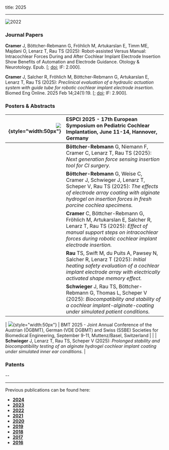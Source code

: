 title: 2025 
- - -
![2022](BannerPaper2025.jpg)

### Journal Papers

<!-- Aufbau eines Eintrags in der Rubrik "Journal Papers" -->
<!-- Grafical Abstract einfügen mittels: ![GraficalAbstract](FileName.jpg){style="width:400px; float:left; margin-right:1em"} - Die Grafik muss dafür als Datei FilneName.jpg im Ordner /cas/publications/ gespeichert sein. Über den Wert width:400px kann die Breite noch angepasst werden, so dass es mit dem umfließenden Text gut aussieht. -->
<!-- Stern-Icon einfügen mittels: <span class="glyphicon glyphicon-star" aria-hidden="true"></span> -->
<!-- Autorenliste; Titel des Artikels kursiv durch vorangestellste und nachfolgend Unterstriche -->
<!-- in eckigen Klammern \[ und \] folgen dann Links auf den Volltext und die DOI sowie den Impact-Faktor, falls vorhanden: -->
<!-- \[[<span class="glyphicon glyphicon-file" aria-hidden="true"></span>](https://www.LinkAufVolltext.pdf) bzw. [<span class="glyphicon glyphicon-link" aria-hidden="true"></span> doi](https://www.LinkAufDOI); IF: 3.239\] -->

<span class="glyphicon glyphicon-star" aria-hidden="true"></span>
**Cramer** J, Böttcher-Rebmann G, Fröhlich M, Artukarslan E, Timm ME, Majdani O, Lenarz T, Rau TS (2025): Robot-assisted Versus Manual: Intracochlear Forces During and After Cochlear Implant Electrode Insertion Show Benefits of Automation and Electrode Guidance. Otology & Neurotology. Epub. \[[<span class="glyphicon glyphicon-file" aria-hidden="true"></span>](https://pdfs.journals.lww.com/otology-neurotology/9900/robot_assisted_versus_manual__intracochlear_forces.910.pdf); [<span class="glyphicon glyphicon-link" aria-hidden="true"></span> doi](https://doi.org/10.1097/mao.0000000000004636); IF: 2.000\].

<span class="glyphicon glyphicon-star" aria-hidden="true"></span>
**Cramer** J, Salcher R, Fröhlich M, Böttcher-Rebmann G, Artukarslan E, Lenarz T, Rau TS (2025): _Preclinical evaluation of a hydraulic actuation system with guide tube for robotic cochlear implant electrode insertion._ Biomed Eng Online. 2025 Feb 14;24(1):19. \[[<span class="glyphicon glyphicon-file" aria-hidden="true"></span>](https://biomedical-engineering-online.biomedcentral.com/counter/pdf/10.1186/s12938-025-01338-z.pdf); [<span class="glyphicon glyphicon-link" aria-hidden="true"></span> doi](https://doi.org/10.1186/s12938-025-01338-z); IF: 2.900\]. 



### Posters & Abstracts

| ![](EmptyLogo50px.jpg){style="width:50px"} | ESPCI 2025 - 17th European Symposium on Pediatric Cochlear Implantation, June 11-14, Hannover, Germany | 
|-:|:------|
|  | **Böttcher-Rebmann** G, Niemann F, Cramer C, Lenarz T, Rau TS (2025): _Next generation force sensing insertion tool for CI surgery._ |
|  | **Böttcher-Rebmann** G, Weise C, Cramer J, Schwieger J, Lenarz T, Scheper V, Rau TS (2025): _The effects of electrode array coating with alginate hydrogel on insertion forces in fresh porcine cochlea specimens._ |
|  | **Cramer** C, Böttcher-Rebmann G, Fröhlich M, Artukarslan E, Salcher R, Lenarz T, Rau TS (2025): _Effect of manual support steps on intracochlear forces during robotic cochlear implant electrode insertion._ |
|  | **Rau** TS, Swift M, du Puits A, Pawsey N, Salcher R, Lenarz T (2025): _Initial heating safety evaluation of a cochlear implant electrode array with electrically activated shape memory effect._ |
|  | **Schwieger** J, Rau TS, Böttcher-Rebmann G, Thomas L, Scheper V (2025): _Biocompatibility and stability of a cochlear implant-alginate-coating under simulated patient conditions._ |

| ![](EmptyLogo50px.jpg){style="width:50px"} | BMT 2025 - Joint Annual Conference of the Austrian (ÖGBMT), German (VDE DGBMT) and Swiss (SSBE) Societies for Biomedical Engineering, September 9-11, Muttenz/Basel, Switzerland |
|  | **Schwieger** J, Lenarz T, Rau TS, Scheper V (2025): _Prolonged stability and biocompatibility testing of an alginate hydrogel cochlear implant coating under simulated inner ear conditions._ |


### Patents
--

- - -

Previous publications can be found here:

* [**2024**](q2024.html)
* [**2023**](r2023.html)
* [**2022**](s2022.html)
* [**2021**](t2021.html)
* [**2020**](u2020.html)
* [**2019**](v2019.html)
* [**2018**](w2018.html)
* [**2017**](x2017.html)
* [**2016**](y2016.html)

